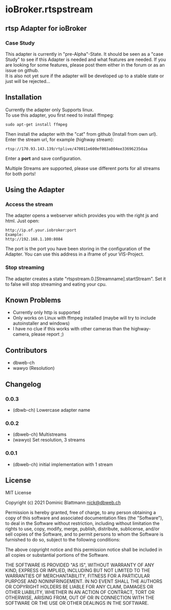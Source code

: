 # ioBroker.rtspstream

## rtsp Adapter for ioBroker

### Case Study
This adapter is currently in "pre-Alpha"-State. It should be seen as a "case Study" to see
if this Adapter is needed and what features are needed. If you are looking for some features, please post them either in the forum or as an issue on github.<br />
It is also not yet sure if the adapter will be developed up to a stable state or just will be rejected...
## Installation
Currently the adapter only Supports linux.<br />
To use this adapter, you first need to install ffmpeg:
```
sudo apt-get install ffmpeg
```

Then install the adapter with the "cat" from github (Install from own url).<br />
Enter the stream url, for example (highway stream):<br />
```
rtsp://170.93.143.139/rtplive/470011e600ef003a004ee33696235daa
```
Enter a **port** and save configuration.

Multiple Streams are supported, please use different ports for all streams for both ports!

## Using the Adapter
### Access the stream
The adapter opens a webserver which provides you with the right js and html.
Just open:
```
http://ip.of.your.iobroker:port
Example:
http://192.168.1.100:8084
```
The port is the port you have been storing in the configuration of the Adapter.
You can use this address in a iframe of your VIS-Project.
### Stop streaming
The adapter creates a state "rtspstream.0.[Streamname].startStream". Set it to false will stop streaming and eating your cpu.
## Known Problems
* Currently only http is supported
* Only works on Linux with ffmpeg installed (maybe will try to include autoinstaller and windows)
* I have no clue if this works with other cameras than the highway-camera, please report ;)

## Contributors
* dbweb-ch
* wawyo (Resolution)

## Changelog
### 0.0.3
* (dbwb-ch) Lowercase adapter name
### 0.0.2
* (dbweb-ch) Multistreams
* (wawyo) Set resolution, 3 streams
### 0.0.1
* (dbweb-ch) initial implementation with 1 stream

## License
MIT License

Copyright (c) 2021 Dominic Blattmann <nick@dbweb.ch>

Permission is hereby granted, free of charge, to any person obtaining a copy
of this software and associated documentation files (the "Software"), to deal
in the Software without restriction, including without limitation the rights
to use, copy, modify, merge, publish, distribute, sublicense, and/or sell
copies of the Software, and to permit persons to whom the Software is
furnished to do so, subject to the following conditions:

The above copyright notice and this permission notice shall be included in all
copies or substantial portions of the Software.

THE SOFTWARE IS PROVIDED "AS IS", WITHOUT WARRANTY OF ANY KIND, EXPRESS OR
IMPLIED, INCLUDING BUT NOT LIMITED TO THE WARRANTIES OF MERCHANTABILITY,
FITNESS FOR A PARTICULAR PURPOSE AND NONINFRINGEMENT. IN NO EVENT SHALL THE
AUTHORS OR COPYRIGHT HOLDERS BE LIABLE FOR ANY CLAIM, DAMAGES OR OTHER
LIABILITY, WHETHER IN AN ACTION OF CONTRACT, TORT OR OTHERWISE, ARISING FROM,
OUT OF OR IN CONNECTION WITH THE SOFTWARE OR THE USE OR OTHER DEALINGS IN THE
SOFTWARE.